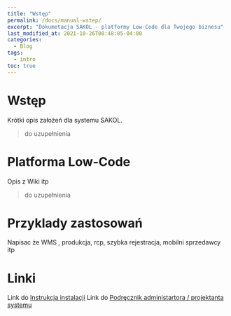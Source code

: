 ```yaml
---
title: "Wstęp"
permalink: /docs/manual-wstep/
excerpt: "Dokumetacja SAKOL - platformy Low-Code dla Twojego biznesu"
last_modified_at: 2021-10-26T08:48:05-04:00
categories:
  - Blog
tags:
  - intro
toc: true
---
```


# Wstęp
Krótki opis założeń dla systemu SAKOL. 
> do uzupełnienia

# Platforma Low-Code
Opis z Wiki itp
> do uzupełnienia

# Przyklady zastosowań
Napisac że WMS , produkcja, rcp, szybka rejestracja, mobilni sprzedawcy itp

# Linki
Link do [Instrukcja instalacji](docs/install)
Link do [Podręcznik administartora / projektanta systemu](docs/admin_intro)
